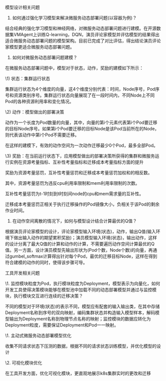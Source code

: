 模型设计相关问题

1. 如何通过强化学习模型来解决微服务动态部署问题(以容器为例)？

结合经典的强化学习模型和神经网络，对微服务动态部署问题进行建模。在开源数据集VMAgent上训练Q-learning，DQN，演员评论家模型并评估模型的结果得出适合微服务动态部署问题的模型架构。目前已完成了对比评估，得出结论演员评论家模型更适合微服务动态部署问题。

1. 如何对微服务动态部署问题建模？

在微服务动态部署问题中，模型对于状态，动作，奖励的建模如下所示：

\1) 状态：集群运行状态 

集群运行状态为4个维度的向量，这4个维度分别代表：时间，Node序号，Pod序号和资源类别序号。集群运行状态向量展现了在一段时间内，不同Node上不同Pod的各种资源利用率和变化情况。

\2) 动作：模型做出的部署决策

动作为一个长度为Pod数量的向量，其中，向量的第i个元素代表第i个Pod要迁移的目标Node序号。如果第i个Pod要迁移的目标Node是该Pod当前所在的Node，则代表该动作中第i个Pod不需要迁移。

在这样的建模下，有效的动作空间为一次动作迁移最少0个Pod，最多全部Pod。

\3) 奖励：在当前运行状态下，应用模型做出的部署决策所获得的集群和微服务运行实例在资源考量指标、互补性考量指标和迁移成本考量指标方面的提升

奖励为资源考量惩罚，互补性考量惩罚和迁移成本考量惩罚加权和的相反数。

其中，资源考量惩罚为违反cpu利用率限制和mem利用率限制的次数。

互补性考量惩罚为t-1时刻到t时刻间node的cpu和mem需求量的互补性。

迁移成本考量惩罚正相关于执行迁移操作的Pod镜像大小，负相关于该Pod的剩余作业时间。

1. 在动作空间离散的情况下，如何与模型设计结合计算最优的Q值？

根据演员评论家模型的设计，评论家模型输入环境(状态)，动作，输出Q值(输入环境下做出输入动作的期望累积奖励)；演员模型输入环境(状态)，输出动作，这样的设计分离了最大Q值的计算和动作的计算，不需要遍历动作空间计算最优的Q值。另一方面，设计演员模型先输出形状为(Pod个数，Node个数)的向量，再通过gumbel_softmax计算得出针对每个Pod，最优的迁移目标Node，这样在得到符合建模的动作的同时，使得该步骤可导。

工具开发相关问题

 \1. 监控模块粒度为Pod，执行模块粒度为Deployment，模型表示为向量化，如何开发工具使得决策模块能够在模型池中加载不同的动态部署模型并通过与监控模块，执行模块交互进行连续的迁移决策？

不同的模型对于环境(状态)的表示不同，模型应有配套的输入输出类，在其中存储Deployment名称到序号的双向映射，编码集群状态并构造输入模型样本，解码模型输出为Deployment名称到物理节点名称的映射；监控模块的数据应转化为Deployment粒度，需要保证Deployment和Pod一一映射。



\1. 主动式微服务动态部署模型优化

收集不同请求状态下压测的数据，根据不同的请求状态训练模型，并优化模型的设计

\2. 可视化模块优化

在工具开发方面，优化可视化模块，更直观地展示k8s集群实时的更改和迁移